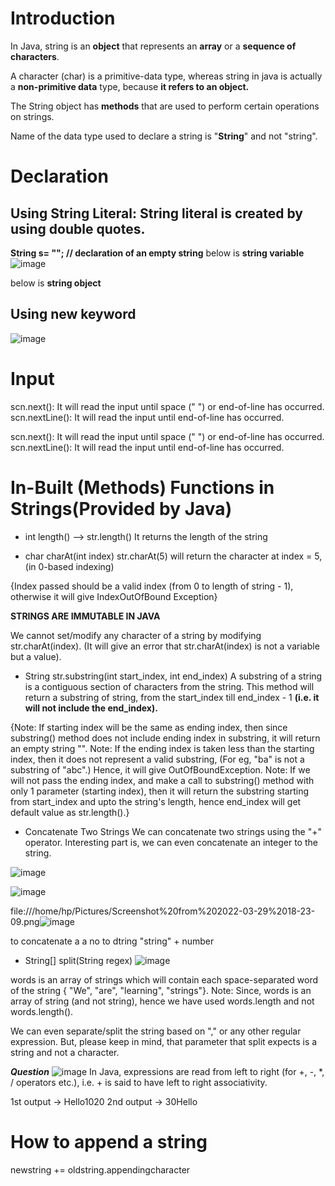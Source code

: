 # Introduction
In Java, string is an **object** that represents an **array** or a **sequence of characters**. 

A character (char) is a primitive-data type, 
whereas string in java is actually a **non-primitive data** type, because **it refers to an object.**

The String object has **methods** that are used to perform certain operations on strings.

Name of the data type used to declare a string is "**String**" and not "string".

# Declaration

## Using **String** **Literal**: String literal is created by using **double** **quotes**.
**String s= ""; // declaration of an empty string**
below is **string variable**
![image](https://user-images.githubusercontent.com/93143005/146854408-68509507-10d2-4b48-96a1-ad9e0ea7ac52.png)

below is **string object**
## Using **new** keyword
![image](https://user-images.githubusercontent.com/93143005/146854514-ee8d0a75-dff8-4927-b441-5348c93842b0.png)

# Input
scn.next(): It will read the input until space (" ") or end-of-line has occurred.
scn.nextLine(): It will read the input until end-of-line has occurred.

scn.next(): It will read the input until space (" ") or end-of-line has occurred.
scn.nextLine(): It will read the input until end-of-line has occurred.

# In-Built (Methods) Functions in Strings(Provided by Java)
* int length() --> str.length()
It returns the length of the string

* char charAt(int index)
str.charAt(5) will return the character at index = 5, (in 0-based indexing)

{Index passed should be a valid index (from 0 to length of string - 1), otherwise it will give IndexOutOfBound Exception}

**STRINGS ARE IMMUTABLE IN JAVA**

We cannot set/modify any character of a string by modifying str.charAt(index). 
(It will give an error that str.charAt(index) is not a variable but a value).

* String str.substring(int start_index, int end_index)
A substring of a string is a contiguous section of characters from the string.
This method will return a substring of string, from the start_index till end_index - 1 **(i.e. it will not include the end_index).**

{Note: If starting index will be the same as ending index, then since substring() method does not include ending index in substring, it will return an empty string "".
Note: If the ending index is taken less than the starting index, then it does not represent a valid substring, (For eg, "ba" is not a substring of "abc".) Hence, it will give OutOfBoundException.
Note: If we will not pass the ending index, and make a call to substring() method with only 1 parameter (starting index), then it will return the substring starting from start_index and upto the string's length, hence end_index will get default value as str.length().}

* Concatenate Two Strings
We can concatenate two strings using the "+" operator.
Interesting part is, we can even concatenate an integer to the string.

![image](https://user-images.githubusercontent.com/93143005/146860189-203d1b19-13b5-4406-acf8-b480b3ad8f87.png)

![image](https://user-images.githubusercontent.com/93143005/146860198-7fe20ad9-44dd-4363-b85f-0db94f2e6349.png)

file:///home/hp/Pictures/Screenshot%20from%202022-03-29%2018-23-09.png![image](https://user-images.githubusercontent.com/93143005/160615569-f6f72ae7-12ea-4f3e-b683-8208b0d35d7a.png)

to concatenate a a no to dtring "string" + number


* String[] split(String regex)
 ![image](https://user-images.githubusercontent.com/93143005/146860398-87cedee2-c8d5-4930-95ef-b0e51ce79e35.png)

words is an array of strings which will contain each space-separated word of the string { "We", "are", "learning", "strings"}.
Note: Since, words is an array of string (and not string), hence we have used words.length and not words.length().

We can even separate/split the string based on "," or any other regular expression. 
But, please keep in mind, that parameter that split expects is a string and not a character.


*********************************Question*********************************
![image](https://user-images.githubusercontent.com/93143005/146866388-9ef6fd66-f40f-43d8-8bff-959390c3fbce.png)
In Java, expressions are read from left to right (for +, -, *, / operators etc.), i.e. + is said to have left to right associativity.

1st output -> Hello1020
2nd output -> 30Hello

# How to append a string
newstring += oldstring.appendingcharacter






